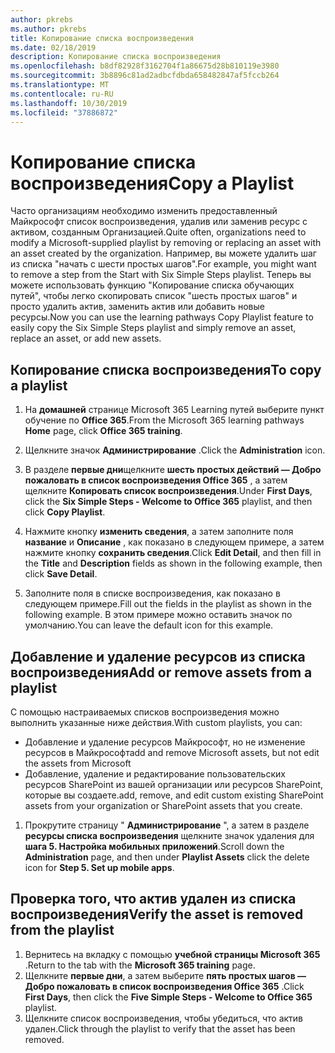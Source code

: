 ```yaml
---
author: pkrebs
ms.author: pkrebs
title: Копирование списка воспроизведения
ms.date: 02/18/2019
description: Копирование списка воспроизведения
ms.openlocfilehash: b8df82928f3162704f1a86675d28b810119e3980
ms.sourcegitcommit: 3b8896c81ad2adbcfdbda658482847af5fccb264
ms.translationtype: MT
ms.contentlocale: ru-RU
ms.lasthandoff: 10/30/2019
ms.locfileid: "37886872"
---
```

# <a name="copy-a-playlist"></a><span data-ttu-id="b3337-103">Копирование списка воспроизведения</span><span class="sxs-lookup"><span data-stu-id="b3337-103">Copy a Playlist</span></span>
<span data-ttu-id="b3337-104">Часто организациям необходимо изменить предоставленный Майкрософт список воспроизведения, удалив или заменив ресурс с активом, созданным Организацией.</span><span class="sxs-lookup"><span data-stu-id="b3337-104">Quite often, organizations need to modify a Microsoft-supplied playlist by removing or replacing an asset with an asset created by the organization.</span></span> <span data-ttu-id="b3337-105">Например, вы можете удалить шаг из списка "начать с шести простых шагов".</span><span class="sxs-lookup"><span data-stu-id="b3337-105">For example, you might want to remove a step from the Start with Six Simple Steps playlist.</span></span> <span data-ttu-id="b3337-106">Теперь вы можете использовать функцию "Копирование списка обучающих путей", чтобы легко скопировать список "шесть простых шагов" и просто удалить актив, заменить актив или добавить новые ресурсы.</span><span class="sxs-lookup"><span data-stu-id="b3337-106">Now you can use the learning pathways Copy Playlist feature to easily copy the Six Simple Steps playlist and simply remove an asset, replace an asset, or add new assets.</span></span> 

## <a name="to-copy-a-playlist"></a><span data-ttu-id="b3337-107">Копирование списка воспроизведения</span><span class="sxs-lookup"><span data-stu-id="b3337-107">To copy a playlist</span></span>

1. <span data-ttu-id="b3337-108">На **домашней** странице Microsoft 365 Learning путей выберите пункт обучение по **Office 365**.</span><span class="sxs-lookup"><span data-stu-id="b3337-108">From the Microsoft 365 learning pathways **Home** page, click **Office 365 training**.</span></span>
2. <span data-ttu-id="b3337-109">Щелкните значок **Администрирование** .</span><span class="sxs-lookup"><span data-stu-id="b3337-109">Click the **Administration** icon.</span></span>
3. <span data-ttu-id="b3337-110">В разделе **первые дни**щелкните **шесть простых действий — Добро пожаловать в список воспроизведения Office 365** , а затем щелкните **Копировать список воспроизведения**.</span><span class="sxs-lookup"><span data-stu-id="b3337-110">Under **First Days**, click the **Six Simple Steps - Welcome to Office 365** playlist, and then click **Copy Playlist**.</span></span> 
4. <span data-ttu-id="b3337-111">Нажмите кнопку **изменить сведения**, а затем заполните поля **название** и **Описание** , как показано в следующем примере, а затем нажмите кнопку **сохранить сведения**.</span><span class="sxs-lookup"><span data-stu-id="b3337-111">Click **Edit Detail**, and then fill in the **Title** and **Description** fields as shown in the following example, then click **Save Detail**.</span></span>  
 
4.  <span data-ttu-id="b3337-112">Заполните поля в списке воспроизведения, как показано в следующем примере.</span><span class="sxs-lookup"><span data-stu-id="b3337-112">Fill out the fields in the playlist as shown in the following example.</span></span> <span data-ttu-id="b3337-113">В этом примере можно оставить значок по умолчанию.</span><span class="sxs-lookup"><span data-stu-id="b3337-113">You can leave the default icon for this example.</span></span> 


## <a name="add-or-remove-assets-from-a-playlist"></a><span data-ttu-id="b3337-114">Добавление и удаление ресурсов из списка воспроизведения</span><span class="sxs-lookup"><span data-stu-id="b3337-114">Add or remove assets from a playlist</span></span>
<span data-ttu-id="b3337-115">С помощью настраиваемых списков воспроизведения можно выполнить указанные ниже действия.</span><span class="sxs-lookup"><span data-stu-id="b3337-115">With custom playlists, you can:</span></span>

- <span data-ttu-id="b3337-116">Добавление и удаление ресурсов Майкрософт, но не изменение ресурсов в Майкрософт</span><span class="sxs-lookup"><span data-stu-id="b3337-116">add and remove Microsoft assets, but not edit the assets from Microsoft</span></span>
- <span data-ttu-id="b3337-117">Добавление, удаление и редактирование пользовательских ресурсов SharePoint из вашей организации или ресурсов SharePoint, которые вы создаете.</span><span class="sxs-lookup"><span data-stu-id="b3337-117">add, remove, and edit custom existing SharePoint assets from your organization or SharePoint assets that you create.</span></span> 

1. <span data-ttu-id="b3337-118">Прокрутите страницу " **Администрирование** ", а затем в разделе **ресурсы списка воспроизведения** щелкните значок удаления для **шага 5. Настройка мобильных приложений**.</span><span class="sxs-lookup"><span data-stu-id="b3337-118">Scroll down the **Administration** page, and then under **Playlist Assets** click the delete icon for **Step 5. Set up mobile apps**.</span></span> 

## <a name="verify-the-asset-is-removed-from-the-playlist"></a><span data-ttu-id="b3337-119">Проверка того, что актив удален из списка воспроизведения</span><span class="sxs-lookup"><span data-stu-id="b3337-119">Verify the asset is removed from the playlist</span></span>
1. <span data-ttu-id="b3337-120">Вернитесь на вкладку с помощью **учебной страницы Microsoft 365** .</span><span class="sxs-lookup"><span data-stu-id="b3337-120">Return to the tab with the **Microsoft 365 training** page.</span></span>
2. <span data-ttu-id="b3337-121">Щелкните **первые дни**, а затем выберите **пять простых шагов — Добро пожаловать в список воспроизведения Office 365** .</span><span class="sxs-lookup"><span data-stu-id="b3337-121">Click **First Days**, then click the **Five Simple Steps - Welcome to Office 365** playlist.</span></span> 
3. <span data-ttu-id="b3337-122">Щелкните список воспроизведения, чтобы убедиться, что актив удален.</span><span class="sxs-lookup"><span data-stu-id="b3337-122">Click through the playlist to verify that the asset has been removed.</span></span>


